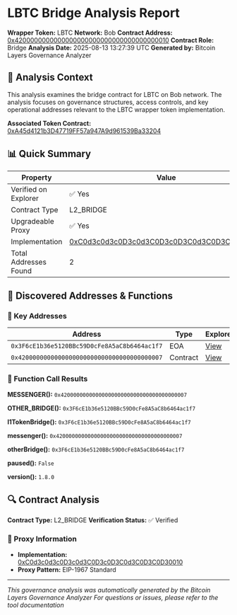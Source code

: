 # LBTC Bridge Analysis Report

**Wrapper Token:** LBTC
**Network:** Bob
**Contract Address:** [0x4200000000000000000000000000000000000010](https://explorer.bob.xyz/address/0x4200000000000000000000000000000000000010)
**Contract Role:** Bridge
**Analysis Date:** 2025-08-13 13:27:39 UTC
**Generated by:** Bitcoin Layers Governance Analyzer

## 🎯 Analysis Context

This analysis examines the bridge contract for LBTC on Bob network. The analysis focuses on governance structures, access controls, and key operational addresses relevant to the LBTC wrapper token implementation.

**Associated Token Contract:** [0xA45d4121b3D47719FF57a947A9d961539Ba33204](https://explorer.bob.xyz/address/0xA45d4121b3D47719FF57a947A9d961539Ba33204)

## 📊 Quick Summary

| Property | Value |
|----------|-------|
| Verified on Explorer | ✅ Yes |
| Contract Type | L2_BRIDGE |
| Upgradeable Proxy | ✅ Yes |
| Implementation | [0xC0d3c0d3c0D3c0d3C0D3c0D3C0d3C0D3C0D30010](https://explorer.bob.xyz/address/0xC0d3c0d3c0D3c0d3C0D3c0D3C0d3C0D3C0D30010) |
| Total Addresses Found | 2 |

## 🎯 Discovered Addresses & Functions

### 📍 Key Addresses

| Address | Type | Explorer |
|---------|------|----------|
| `0x3F6cE1b36e5120BBc59D0cFe8A5aC8b6464ac1f7` | EOA | [View](https://explorer.bob.xyz/address/0x3F6cE1b36e5120BBc59D0cFe8A5aC8b6464ac1f7) |
| `0x4200000000000000000000000000000000000007` | Contract | [View](https://explorer.bob.xyz/address/0x4200000000000000000000000000000000000007) |

### 🔧 Function Call Results

**MESSENGER():** `0x4200000000000000000000000000000000000007`

**OTHER_BRIDGE():** `0x3F6cE1b36e5120BBc59D0cFe8A5aC8b6464ac1f7`

**l1TokenBridge():** `0x3F6cE1b36e5120BBc59D0cFe8A5aC8b6464ac1f7`

**messenger():** `0x4200000000000000000000000000000000000007`

**otherBridge():** `0x3F6cE1b36e5120BBc59D0cFe8A5aC8b6464ac1f7`

**paused():** `False`

**version():** `1.8.0`


## 🔍 Contract Analysis

**Contract Type:** L2_BRIDGE
**Verification Status:** ✅ Verified

### 🔗 Proxy Information
- **Implementation:** [0xC0d3c0d3c0D3c0d3C0D3c0D3C0d3C0D3C0D30010](https://explorer.bob.xyz/address/0xC0d3c0d3c0D3c0d3C0D3c0D3C0d3C0D3C0D30010)
- **Proxy Pattern:** EIP-1967 Standard


---

*This governance analysis was automatically generated by the Bitcoin Layers Governance Analyzer*
*For questions or issues, please refer to the tool documentation*
